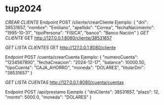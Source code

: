 # tup2024

_CREAR CLIENTE_
Endpoint POST /cliente/crearCliente Ejemplo:
{
"dni": 38531657,
"nombre": "Emiliano",
"apellido": "Correa",
"fechaNacimiento": "1995-10-31",
"tipoPersona": "FISICA",
"banco": "Banco Nación"
}
_GET CLIENTE_
GET http://127.0.0.1:8080/cliente/38531657

_GET LISTA CLIENTES_
GET http://127.0.0.1:8080/cliente

Endpoint POST /cuenta/crearCuenta Ejemplo:
{ "numeroCuenta": "1234567890", "fechaCreacion": "2024-12-17", "balance": 10000.50, "tipoCuenta": "CAJA_AHORRO", "moneda": "DOLARES", "titularDni": "38531657" }

_GET LISTA CUENTAS_
http://127.0.0.1:8080/cuenta/cuentas

Endpoint POST /api/prestamo Ejemplo
{
"dniCliente": 38531657,
"plazo": 12,
"monto": 5000.0,
"moneda": "DOLARES"
}
